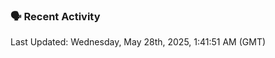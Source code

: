 ### 🗣 Recent Activity

<!--RECENT_ACTIVITY:last_update-->
Last Updated: Wednesday, May 28th, 2025, 1:41:51 AM (GMT)
<!--RECENT_ACTIVITY:last_update_end-->
<!--RECENT_ACTIVITY:start-->
<!--RECENT_ACTIVITY:end-->
